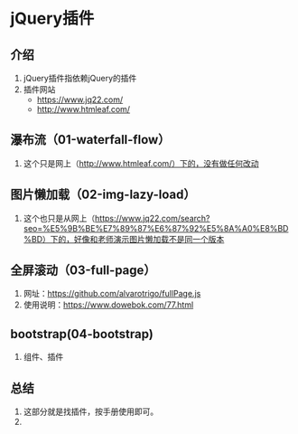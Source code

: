 # jQuery插件

## 介绍
1. jQuery插件指依赖jQuery的插件
2. 插件网站
    - https://www.jq22.com/
    - http://www.htmleaf.com/

## 瀑布流（01-waterfall-flow）
1. 这个只是网上（http://www.htmleaf.com/）下的，没有做任何改动

## 图片懒加载（02-img-lazy-load）
1. 这个也只是从网上（https://www.jq22.com/search?seo=%E5%9B%BE%E7%89%87%E6%87%92%E5%8A%A0%E8%BD%BD）下的，好像和老师演示图片懒加载不是同一个版本

## 全屏滚动（03-full-page）
1. 网址：https://github.com/alvarotrigo/fullPage.js
2. 使用说明：https://www.dowebok.com/77.html

## bootstrap(04-bootstrap)
1. 组件、插件

## 总结
1. 这部分就是找插件，按手册使用即可。
2. 